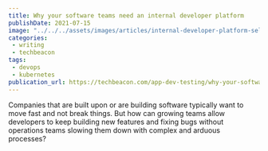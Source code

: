 ```yaml
---
title: Why your software teams need an internal developer platform
publishDate: 2021-07-15
image: "../../../assets/images/articles/internal-developer-platform-self-service-chris-ward.jpg"
categories:
 - writing
 - techbeacon
tags:
 - devops
 - kubernetes
publication_url: https://techbeacon.com/app-dev-testing/why-your-software-teams-need-internal-developer-platform
---
```


Companies that are built upon or are building software typically want to move fast and not break things. But how can growing teams allow developers to keep building new features and fixing bugs without operations teams slowing them down with complex and arduous processes?